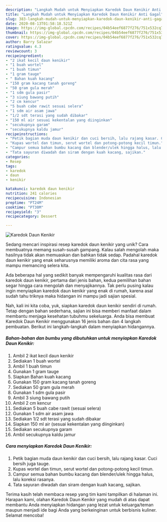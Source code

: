 ```yaml
---
description: "Langkah Mudah untuk Menyiapkan Karedok Daun Kenikir Anti Gagal"
title: "Langkah Mudah untuk Menyiapkan Karedok Daun Kenikir Anti Gagal"
slug: 383-langkah-mudah-untuk-menyiapkan-karedok-daun-kenikir-anti-gagal
date: 2020-08-13T01:58:18.521Z
image: https://img-global.cpcdn.com/recipes/04b54eef6877f276/751x532cq70/karedok-daun-kenikir-foto-resep-utama.jpg
thumbnail: https://img-global.cpcdn.com/recipes/04b54eef6877f276/751x532cq70/karedok-daun-kenikir-foto-resep-utama.jpg
cover: https://img-global.cpcdn.com/recipes/04b54eef6877f276/751x532cq70/karedok-daun-kenikir-foto-resep-utama.jpg
author: Barry Salazar
ratingvalue: 4.3
reviewcount: 3
recipeingredient:
- "2 ikat kecil daun kenikir"
- "1 buah wortel"
- "1 buah timun"
- "1 gram tauge"
- " Bahan kuah kacang"
- "150 gram kacang tanah goreng"
- "50 gram gula merah"
- "1 sdm gula pasir"
- "3 siung bawang putih"
- "2 cm kencur"
- "5 buah cabe rawit sesuai selera"
- "1 sdm air asam jawa"
- "1/2 sdt terasi yang sudah dibakar"
- "150 ml air sesuai kekentalan yang diinginkan"
- "secukupnya garam"
- "secukupnya kaldu jamur"
recipeinstructions:
- "Petik bagian muda daun kenikir dan cuci bersih, lalu rajang kasar. Cuci bersih juga tauge."
- "Kupas wortel dan timun, serut wortel dan potong-potong kecil timun."
- "Campur semua bahan bumbu kacang dan blender/ulek hingga halus, lalu koreksi rasanya."
- "Tata sayuran diwadah dan siram dengan kuah kacang, sajikan."
categories:
- Resep
tags:
- karedok
- daun
- kenikir

katakunci: karedok daun kenikir 
nutrition: 241 calories
recipecuisine: Indonesian
preptime: "PT24M"
cooktime: "PT30M"
recipeyield: "3"
recipecategory: Dessert

---
```



![Karedok Daun Kenikir](https://img-global.cpcdn.com/recipes/04b54eef6877f276/751x532cq70/karedok-daun-kenikir-foto-resep-utama.jpg)

Sedang mencari inspirasi resep karedok daun kenikir yang unik? Cara membuatnya memang susah-susah gampang. Kalau salah mengolah maka hasilnya tidak akan memuaskan dan bahkan tidak sedap. Padahal karedok daun kenikir yang enak seharusnya memiliki aroma dan cita rasa yang mampu memancing selera kita.



Ada beberapa hal yang sedikit banyak mempengaruhi kualitas rasa dari karedok daun kenikir, pertama dari jenis bahan, kedua pemilihan bahan segar hingga cara mengolah dan menyajikannya. Tak perlu pusing kalau ingin menyiapkan karedok daun kenikir yang enak di rumah, karena asal sudah tahu triknya maka hidangan ini mampu jadi sajian spesial.


Nah, kali ini kita coba, yuk, siapkan karedok daun kenikir sendiri di rumah. Tetap dengan bahan sederhana, sajian ini bisa memberi manfaat dalam membantu menjaga kesehatan tubuhmu sekeluarga. Anda bisa membuat Karedok Daun Kenikir menggunakan 16 jenis bahan dan 4 langkah pembuatan. Berikut ini langkah-langkah dalam menyiapkan hidangannya.

<!--inarticleads1-->

##### Bahan-bahan dan bumbu yang dibutuhkan untuk menyiapkan Karedok Daun Kenikir:

1. Ambil 2 ikat kecil daun kenikir
1. Sediakan 1 buah wortel
1. Ambil 1 buah timun
1. Gunakan 1 gram tauge
1. Siapkan  Bahan kuah kacang
1. Gunakan 150 gram kacang tanah goreng
1. Sediakan 50 gram gula merah
1. Gunakan 1 sdm gula pasir
1. Ambil 3 siung bawang putih
1. Ambil 2 cm kencur
1. Sediakan 5 buah cabe rawit (sesuai selera)
1. Gunakan 1 sdm air asam jawa
1. Sediakan 1/2 sdt terasi yang sudah dibakar
1. Siapkan 150 ml air (sesuai kekentalan yang diinginkan)
1. Sediakan secukupnya garam
1. Ambil secukupnya kaldu jamur




<!--inarticleads2-->

##### Cara menyiapkan Karedok Daun Kenikir:

1. Petik bagian muda daun kenikir dan cuci bersih, lalu rajang kasar. Cuci bersih juga tauge.
1. Kupas wortel dan timun, serut wortel dan potong-potong kecil timun.
1. Campur semua bahan bumbu kacang dan blender/ulek hingga halus, lalu koreksi rasanya.
1. Tata sayuran diwadah dan siram dengan kuah kacang, sajikan.




Terima kasih telah membaca resep yang tim kami tampilkan di halaman ini. Harapan kami, olahan Karedok Daun Kenikir yang mudah di atas dapat membantu Anda menyiapkan hidangan yang lezat untuk keluarga/teman maupun menjadi ide bagi Anda yang berkeinginan untuk berbisnis kuliner. Selamat mencoba!
